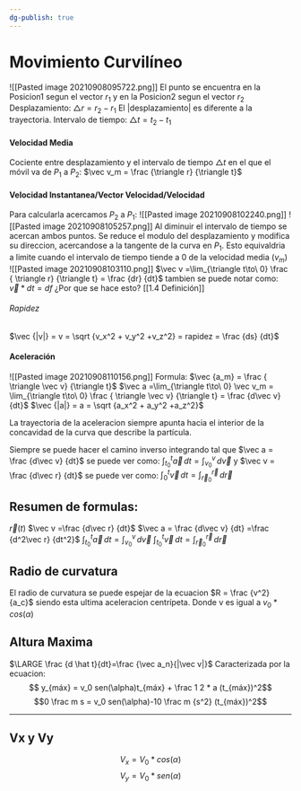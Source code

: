 ```yaml
---
dg-publish: true
---
```


# Movimiento Curvilíneo

![[Pasted image 20210908095722.png]]
El punto se encuentra en la Posicion1 segun el vector $r_1$ y en la Posicion2 segun el vector $r_2$
Desplazamiento: $\triangle r = r_2 - r_1$
El |desplazamiento| es diferente a la trayectoria.
Intervalo de tiempo: $\triangle t = t_2 - t_1$
#### Velocidad Media
Cociente entre desplazamiento y el intervalo de tiempo $\triangle t$ en el que el móvil va de $P_1$ a $P_2$:
 $\vec v_m = \frac {\triangle r} {\triangle t}$

#### Velocidad Instantanea/Vector Velocidad/Velocidad
Para calcularla acercamos $P_2$ a $P_1$:
![[Pasted image 20210908102240.png]]
![[Pasted image 20210908105257.png]]
Al diminuir el intervalo de tiempo se acercan ambos puntos. Se reduce el modulo del desplazamiento y modifica su direccion, acercandose a la tangente de la curva en $P_1$.
Esto equivaldria a limite cuando el intervalo de tiempo tiende a 0 de la velocidad media ($v_m$)
![[Pasted image 20210908103110.png]]
 $\vec v =\lim_{\triangle t\to\ 0} \frac { \triangle r} {\triangle t} = \frac {dr} {dt}$ 
tambien se puede notar como: $\vec v * dt = df$
¿Por que se hace esto?
[[1.4 Definición]]
###### Rapidez
 $\vec {|v|} = v = \sqrt {v_x^2 + v_y^2 +v_z^2} = rapidez = \frac {ds} {dt}$

#### Aceleración
![[Pasted image 20210908110156.png]]
Formula:
$\vec {a_m} = \frac { \triangle \vec v} {\triangle t}$
 $\vec a =\lim_{\triangle t\to\ 0} \vec v_m = \lim_{\triangle t\to\ 0} \frac { \triangle \vec v} {\triangle t} = \frac {d\vec v} {dt}$ 
 $\vec {|a|} = a = \sqrt {a_x^2 + a_y^2 +a_z^2}$
 
 La trayectoria de la aceleracion siempre apunta hacia el interior de la concavidad de la curva que describe la partícula.
 
 Siempre se puede hacer el camino inverso integrando tal que $\vec a = \frac {d\vec v} {dt}$ se puede ver como: 
  $\int_{t_0}^{t} \vec a \,dt = \int_{v_0}^{v} \,d\vec v$
 y $\vec v = \frac {d\vec r} {dt}$ se puede ver como: 
 $\int_{0}^{t} \vec v \,dt = \int_{\vec r_0}^{\vec r} \,d\vec r$
 
 ## Resumen de formulas: 
$\vec r(t)$
$\vec v =\frac {d\vec r} {dt}$ 
$\vec a = \frac {d\vec v} {dt} =\frac {d^2\vec r} {dt^2}$
$\int_{t_0}^{t} \vec a \,dt = \int_{v_0}^{v} \,d\vec v$
$\int_{t_0}^{t} \vec v \,dt = \int_{\vec r_0}^{\vec r} \,d\vec r$


## Radio de curvatura
El radio de curvatura se puede espejar de la ecuacion $R = \frac {v^2}{a_c}$ siendo esta ultima aceleracion centrípeta. Donde v es igual a $v_0 * cos(\alpha)$

## Altura Maxima
$\LARGE \frac {d \hat t}{dt}=\frac {\vec a_n}{|\vec v|}$ 
Caracterizada por la ecuacion:
$$ y_{máx} = v_0 sen(\alpha)t_{máx} + \frac 1 2 * a (t_{máx})^2$$
$$0 \frac m s = v_0 sen(\alpha)-10 \frac m {s^2} (t_{máx})^2$$

---
## Vx y Vy
$$V_x=V_0*cos(\alpha)$$
$$V_y=V_0*sen(\alpha)$$